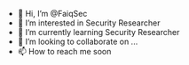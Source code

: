 - 👋 Hi, I’m @FaiqSec
- 👀 I’m interested in Security Researcher
- 🌱 I’m currently learning Security Researcher
- 💞️ I’m looking to collaborate on ...
- 📫 How to reach me soon

<!---
FaiqSec/FaiqSec is a ✨ special ✨ repository because its `README.md` (this file) appears on your GitHub profile.
You can click the Preview link to take a look at your changes.
--->
